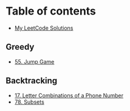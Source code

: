 # Table of contents

* [My LeetCode Solutions](README.md)

## Greedy <a id="greedy-1"></a>

* [55. Jump Game](greedy-1/55.-jump-game-1.md)

## Backtracking <a id="backtracking-2"></a>

* [17. Letter Combinations of a Phone Number](backtracking-2/17.-letter-combinations-of-a-phone-number-1.md)
* [78. Subsets](backtracking-2/78.-subsets-2.md)

